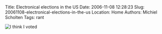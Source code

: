 Title: Electronical elections in the US
Date: 2006-11-08 12:28:23
Slug: 20061108-electronical-elections-in-the-us
Location: Home
Authors: Michiel Scholten
Tags: rant

<div class="content-image"><div><img src="http://aquariusoft.org/~mbscholt/images/content/ithinkivoted.jpg" alt="I think I voted" title="I think I voted" /></div></div>
<br style="clear: both;" />